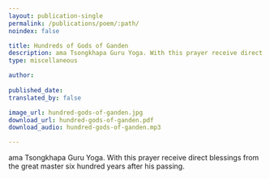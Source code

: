 ```yaml
---
layout: publication-single
permalink: /publications/poem/:path/
noindex: false

title: Hundreds of Gods of Ganden
description: ama Tsongkhapa Guru Yoga. With this prayer receive direct blessings from the great master six hundred years after his passing.
type: miscellaneous

author: 
 
published_date: 
translated_by: false

image_url: hundred-gods-of-ganden.jpg
download_url: hundred-gods-of-ganden.pdf
download_audio: hundred-gods-of-ganden.mp3

---
```


ama Tsongkhapa Guru Yoga. With this prayer receive direct blessings from the great master six hundred years after his passing.